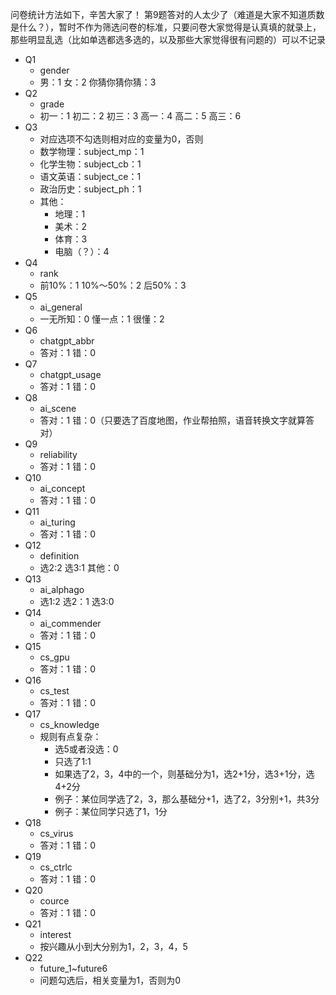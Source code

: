 问卷统计方法如下，辛苦大家了！
第9题答对的人太少了（难道是大家不知道质数是什么？），暂时不作为筛选问卷的标准，只要问卷大家觉得是认真填的就录上，
那些明显乱选（比如单选都选多选的，以及那些大家觉得很有问题的）可以不记录
- Q1
  - gender
  - 男：1 女：2 你猜你猜你猜：3
- Q2
  - grade
  - 初一：1 初二：2 初三：3 高一：4 高二：5 高三：6
- Q3
  - 对应选项不勾选则相对应的变量为0，否则
  - 数学物理：subject_mp：1
  - 化学生物：subject_cb：1
  - 语文英语：subject_ce：1
  - 政治历史：subject_ph：1
  - 其他：
    - 地理：1
    - 美术：2
    - 体育：3
    - 电脑（？）：4
- Q4
  - rank
  - 前10%：1 10%～50%：2 后50%：3
- Q5
  - ai_general
  - 一无所知：0 懂一点：1 很懂：2
- Q6
  - chatgpt_abbr
  - 答对：1 错：0
- Q7
  - chatgpt_usage
  - 答对：1 错：0
- Q8
  - ai_scene
  - 答对：1 错：0（只要选了百度地图，作业帮拍照，语音转换文字就算答对）
- Q9
  - reliability
  - 答对：1 错：0
- Q10
  - ai_concept
  - 答对：1 错：0
- Q11
  - ai_turing
  - 答对：1 错：0
- Q12
  - definition
  - 选2:2 选3:1 其他：0
- Q13
  - ai_alphago
  - 选1:2 选2：1 选3:0
- Q14
  - ai_commender
  - 答对：1 错：0
- Q15
  - cs_gpu
  - 答对：1 错：0
- Q16
  - cs_test
  - 答对：1 错：0
- Q17
  - cs_knowledge
  - 规则有点复杂：
    - 选5或者没选：0
    - 只选了1:1
    - 如果选了2，3，4中的一个，则基础分为1，选2+1分，选3+1分，选4+2分
    - 例子：某位同学选了2，3，那么基础分+1，选了2，3分别+1，共3分
    - 例子：某位同学只选了1，1分
- Q18
  - cs_virus
  - 答对：1 错：0
- Q19
  - cs_ctrlc
  - 答对：1 错：0
- Q20
  - cource
  - 答对：1 错：0
- Q21
  - interest
  - 按兴趣从小到大分别为1，2，3，4，5
- Q22
  - future_1~future6
  - 问题勾选后，相关变量为1，否则为0
